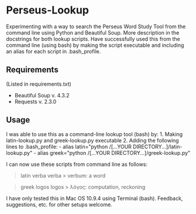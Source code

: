 # Perseus-Lookup
Experimenting with a way to search the Perseus Word Study Tool from the command line using Python and Beautiful Soup. More description in the docstrings for both lookup scripts. Have successfully used this from the command line (using bash) by making the script executable and including an alias for each script in .bash_profile.

## Requirements
(Listed in requirements.txt)
- Beautiful Soup v. 4.3.2
- Requests v. 2.3.0

## Usage
I was able to use this as a command-line lookup tool (bash) by:
    1. Making latin-lookup.py and greek-lookup.py executable
    2. Adding the following lines to .bash_profile:
        - alias latin="python /[...YOUR DIRECTORY...]/latin-lookup.py"
        - alias greek="python /[...YOUR DIRECTORY...]/greek-lookup.py"

I can now use these scripts from command line as follows:
> latin verba
> verba > verbum: a word

> greek logos
> logos > λόγος: computation, reckoning

I have only tested this in Mac OS 10.9.4 using Terminal (bash). Feedback, suggestions, etc. for other setups welcome.